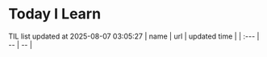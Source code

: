 # Today I Learn 
TIL list updated at 2025-08-07 03:05:27
| name | url | updated time |
| :--- | -- | -- |

